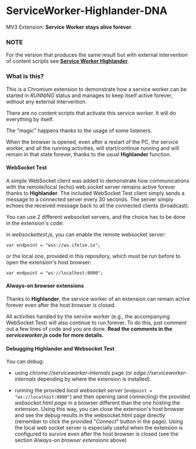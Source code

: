# ServiceWorker-Highlander-DNA

MV3 Extension: **Service Worker stays alive forever**.

### NOTE

For the version that produces the same result but with external intervention of content scripts see [**Service Worker Highlander**](https://github.com/radiolondra/ServiceWorker-Highlander).  

### What is this?

This is a Chromium extension to demonstrate how a service worker can be started in *RUNNING* status and manages to keep itself active forever, without any external intervention.  

There are no content scripts that activate this service worker. It will do everything by itself.  

The "magic" happens thanks to the usage of some listeners. 

When the browser is opened, even after a restart of the PC, the service worker, and all the running activities, will start/continue running and will remain in that state forever, thanks to the usual **Highlander** function.

#### WebSocket Test

A simple WebSocket client was added to demonstrate how communications with the remote/local (echo) web socket server remains active forever thanks to **Highlander**. The included WebSocket Test client simply sends a message to a connected server every 30 seconds. The server simply echoes the received message back to all the connected clients (broadcast).

You can use 2 different websocket servers, and the choice has to be done in the extension's code:

in *websockettest.js*, you can enable the remote websocket server:

`var endpoint = "wss://ws.ifelse.io";`

or the local one, provided in this repository, which must be run before to open the extension's host browser:

`var endpoint = "ws://localhost:8000";`

#### Always-on browser extensions

Thanks to **Highlander**,  the service worker of an extension can remain active forever even after the host browser is closed. 

All activities handled by the service worker (e.g., the accompanying WebSocket Test) will also continue to run forever.
To do this, just comment out a few lines of code and you are done. **Read the comments in the *serviceworker.js* code for more details.**

#### Debugging Highlander and Websocket Test

You can debug: 

- using *chrome://serviceworker-internals* page (or *edge://serviceworker-internals* depending by where the extension is installed). 

- running the provided *local websocket server* (`endpoint = "ws://localhost:8000"`) and then opening (and connecting) the provided *websocket.html page* in a browser different than the one hosting the extension. Using this way, you can close the extension's host browser and see the debug results in the websocket.html page directly  (remember to click the provided "*Connect*" button in the page).  Using the local web socket server is especially useful when the extension is configured to survive even after the host browser is closed (see the section *Always-on browser extensions* above)